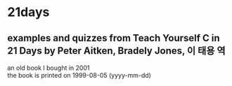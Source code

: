 # 21days

## examples and quizzes from Teach Yourself C in 21 Days by Peter Aitken, Bradely Jones, 이 태용 역

an old book I bought in 2001  
the book is printed on 1999-08-05 (yyyy-mm-dd)
